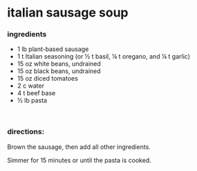 # italian sausage soup

### ingredients
- 1 lb plant-based sausage
- 1 t Italian seasoning (or ½ t basil, ¼ t oregano, and ¼ t garlic)
- 15 oz white beans, undrained
- 15 oz black beans, undrained
- 15 oz diced tomatoes
- 2 c water
- 4 t beef base
- ½ lb pasta

<br>

### directions:

Brown the sausage, then add all other ingredients.

Simmer for 15 minutes or until the pasta is cooked.
